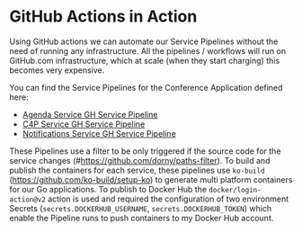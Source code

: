 # GitHub Actions in Action 

Using GitHub actions we can automate our Service Pipelines without the need of running any infrastructure. All the pipelines / workflows will run on GitHub.com infrastructure, which at scale (when they start charging) this  becomes very expensive.

You can find the Service Pipelines for the Conference Application defined here: 
- [Agenda Service GH Service Pipeline](../../.github/workflows/agenda-service-service-pipeline.yaml)
- [C4P Service GH Service Pipeline](../../.github/workflows/c4p-service-service-pipeline.yaml)
- [Notifications Service GH Service Pipeline](../../.github/workflows/notifications-service-service-pipeline.yaml)

These Pipelines use a filter to be only triggered if the source code for the service changes (#https://github.com/dorny/paths-filter). To build and publish the containers for each service, these pipelines use `ko-build` (https://github.com/ko-build/setup-ko) to generate multi platform containers for our Go applications. 
To publish to Docker Hub the `docker/login-action@v2` action is used and required the configuration of two environment Secrets (`secrets.DOCKERHUB_USERNAME`, `secrets.DOCKERHUB_TOKEN`) which enable the Pipeline runs to push containers to my Docker Hub account.